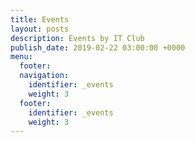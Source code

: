 ```yaml
---
title: Events
layout: posts
description: Events by IT Club
publish_date: 2019-02-22 03:00:00 +0000
menu:
  footer:
  navigation:
    identifier: _events
    weight: 3
  footer:
    identifier: _events
    weight: 3
---
```

